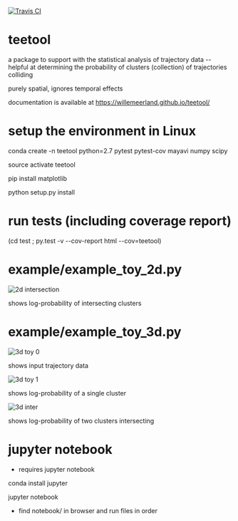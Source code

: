 [![Travis CI](https://travis-ci.org/WillemEerland/teetool.svg?branch=master)](https://travis-ci.org/WillemEerland/teetool)

# teetool
a package to support with the statistical analysis of trajectory data -- helpful at determining the probability of clusters (collection) of trajectories colliding

purely spatial, ignores temporal effects

documentation is available at https://willemeerland.github.io/teetool/

# setup the environment in Linux

conda create -n teetool python=2.7 pytest pytest-cov mayavi numpy scipy

source activate teetool

pip install matplotlib

python setup.py install

# run tests (including coverage report)

(cd test ; py.test -v --cov-report html --cov=teetool)

# example/example_toy_2d.py

![2d intersection](https://www.southampton.ac.uk/~wje1n13/teetool/2d_intersection.png)

shows log-probability of intersecting clusters

# example/example_toy_3d.py

![3d toy 0](https://www.southampton.ac.uk/~wje1n13/teetool/3d_input.png)

shows input trajectory data

![3d toy 1](https://www.southampton.ac.uk/~wje1n13/teetool/3d_toy.png)

shows log-probability of a single cluster

![3d inter](https://www.southampton.ac.uk/~wje1n13/teetool/3d_intersection.png)

shows log-probability of two clusters intersecting

# jupyter notebook

* requires jupyter notebook

conda install jupyter

jupyter notebook

* find notebook/ in browser and run files in order
